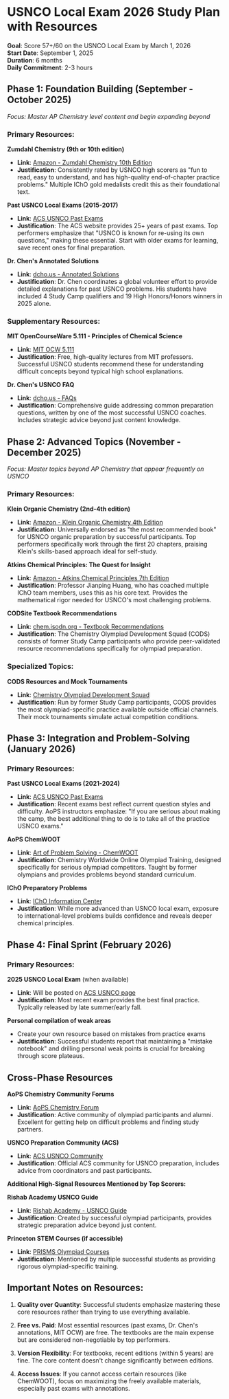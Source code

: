# USNCO Local Exam 2026 Study Plan with Resources

**Goal**: Score 57+/60 on the USNCO Local Exam by March 1, 2026  
**Start Date**: September 1, 2025  
**Duration**: 6 months  
**Daily Commitment**: 2-3 hours  

## Phase 1: Foundation Building (September - October 2025)
*Focus: Master AP Chemistry level content and begin expanding beyond*

### Primary Resources:

**Zumdahl Chemistry (9th or 10th edition)**
- **Link**: [Amazon - Zumdahl Chemistry 10th Edition](https://www.amazon.com/Chemistry-Steven-S-Zumdahl/dp/1305957601)
- **Justification**: Consistently rated by USNCO high scorers as "fun to read, easy to understand, and has high-quality end-of-chapter practice problems." Multiple IChO gold medalists credit this as their foundational text.

**Past USNCO Local Exams (2015-2017)**
- **Link**: [ACS USNCO Past Exams](https://www.acs.org/education/students/highschool/olympiad/pastexams.html)
- **Justification**: The ACS website provides 25+ years of past exams. Top performers emphasize that "USNCO is known for re-using its own questions," making these essential. Start with older exams for learning, save recent ones for final preparation.

**Dr. Chen's Annotated Solutions**
- **Link**: [dcho.us - Annotated Solutions](https://dcho.us/annotated-solutions)
- **Justification**: Dr. Chen coordinates a global volunteer effort to provide detailed explanations for past USNCO problems. His students have included 4 Study Camp qualifiers and 19 High Honors/Honors winners in 2025 alone.

### Supplementary Resources:

**MIT OpenCourseWare 5.111 - Principles of Chemical Science**
- **Link**: [MIT OCW 5.111](https://ocw.mit.edu/courses/5-111sc-principles-of-chemical-science-fall-2014/)
- **Justification**: Free, high-quality lectures from MIT professors. Successful USNCO students recommend these for understanding difficult concepts beyond typical high school explanations.

**Dr. Chen's USNCO FAQ**
- **Link**: [dcho.us - FAQs](https://dcho.us/faqs)
- **Justification**: Comprehensive guide addressing common preparation questions, written by one of the most successful USNCO coaches. Includes strategic advice beyond just content knowledge.

## Phase 2: Advanced Topics (November - December 2025)
*Focus: Master topics beyond AP Chemistry that appear frequently on USNCO*

### Primary Resources:

**Klein Organic Chemistry (2nd-4th edition)**
- **Link**: [Amazon - Klein Organic Chemistry 4th Edition](https://www.amazon.com/Organic-Chemistry-David-R-Klein/dp/1119659590)
- **Justification**: Universally endorsed as "the most recommended book" for USNCO organic preparation by successful participants. Top performers specifically work through the first 20 chapters, praising Klein's skills-based approach ideal for self-study.

**Atkins Chemical Principles: The Quest for Insight**
- **Link**: [Amazon - Atkins Chemical Principles 7th Edition](https://www.amazon.com/Chemical-Principles-Quest-Insight-Peter/dp/1464183953)
- **Justification**: Professor Jianping Huang, who has coached multiple IChO team members, uses this as his core text. Provides the mathematical rigor needed for USNCO's most challenging problems.

**CODSite Textbook Recommendations**
- **Link**: [chem.isodn.org - Textbook Recommendations](https://chem.isodn.org/faq/textbook_recommendations)
- **Justification**: The Chemistry Olympiad Development Squad (CODS) consists of former Study Camp participants who provide peer-validated resource recommendations specifically for olympiad preparation.

### Specialized Topics:

**CODS Resources and Mock Tournaments**
- **Link**: [Chemistry Olympiad Development Squad](https://chem.isodn.org/)
- **Justification**: Run by former Study Camp participants, CODS provides the most olympiad-specific practice available outside official channels. Their mock tournaments simulate actual competition conditions.

## Phase 3: Integration and Problem-Solving (January 2026)

### Primary Resources:

**Past USNCO Local Exams (2021-2024)**
- **Link**: [ACS USNCO Past Exams](https://www.acs.org/education/students/highschool/olympiad/pastexams.html)
- **Justification**: Recent exams best reflect current question styles and difficulty. AoPS instructors emphasize: "If you are serious about making the camp, the best additional thing to do is to take all of the practice USNCO exams."

**AoPS ChemWOOT**
- **Link**: [Art of Problem Solving - ChemWOOT](https://artofproblemsolving.com/school/course/woot-chem)
- **Justification**: Chemistry Worldwide Online Olympiad Training, designed specifically for serious olympiad competitors. Taught by former olympians and provides problems beyond standard curriculum.

**IChO Preparatory Problems**
- **Link**: [IChO Information Center](https://www.ichosc.org/)
- **Justification**: While more advanced than USNCO local exam, exposure to international-level problems builds confidence and reveals deeper chemical principles.

## Phase 4: Final Sprint (February 2026)

### Primary Resources:

**2025 USNCO Local Exam** (when available)
- **Link**: Will be posted on [ACS USNCO page](https://www.acs.org/education/students/highschool/olympiad/pastexams.html)
- **Justification**: Most recent exam provides the best final practice. Typically released by late summer/early fall.

**Personal compilation of weak areas**
- Create your own resource based on mistakes from practice exams
- **Justification**: Successful students report that maintaining a "mistake notebook" and drilling personal weak points is crucial for breaking through score plateaus.

## Cross-Phase Resources

**AoPS Chemistry Community Forums**
- **Link**: [AoPS Chemistry Forum](https://artofproblemsolving.com/community/c85_chemistry)
- **Justification**: Active community of olympiad participants and alumni. Excellent for getting help on difficult problems and finding study partners.

**USNCO Preparation Community (ACS)**
- **Link**: [ACS USNCO Community](https://communities.acs.org/t5/USNCO-Preparation/bd-p/usnco-preparation)
- **Justification**: Official ACS community for USNCO preparation, includes advice from coordinators and past participants.

**Additional High-Signal Resources Mentioned by Top Scorers:**

**Rishab Academy USNCO Guide**
- **Link**: [Rishab Academy - USNCO Guide](https://rishabacademy.com/the-ultimate-guide-to-winning-chemistry-olympiad-usnco/)
- **Justification**: Created by successful olympiad participants, provides strategic preparation advice beyond just content.

**Princeton STEM Courses (if accessible)**
- **Link**: [PRISMS Olympiad Courses](https://prismsus.org/programs/psc)
- **Justification**: Mentioned by multiple successful students as providing rigorous olympiad-specific training.

## Important Notes on Resources:

1. **Quality over Quantity**: Successful students emphasize mastering these core resources rather than trying to use everything available.

2. **Free vs. Paid**: Most essential resources (past exams, Dr. Chen's annotations, MIT OCW) are free. The textbooks are the main expense but are considered non-negotiable by top performers.

3. **Version Flexibility**: For textbooks, recent editions (within 5 years) are fine. The core content doesn't change significantly between editions.

4. **Access Issues**: If you cannot access certain resources (like ChemWOOT), focus on maximizing the freely available materials, especially past exams with annotations.